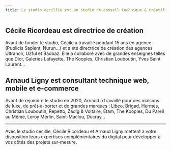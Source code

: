 ```yaml
---
title: Le studio cecillie est un studio de conseil technique & créatif
---
```


## Cécile Ricordeau est directrice de création

Avant de fonder le studio, Cécile a travaillé pendant 15 ans en agence (Publicis Sapient, Nurun…) et a été directrice de création des agences Ultranoir, Uzful et Baobaz. Elle a collaboré avec de grandes enseignes telles que Dior, Galeries Lafayette, The Kooples, Christian Louboutin, Yves Saint Laurent…

## Arnaud Ligny est consultant technique web, mobile et e-commerce

Avant de rejoindre le studio en 2020, Arnaud a travaillé pour des maisons de luxe, de prêt-à-porter et de grandes marques : Libeo, Brigad, Hermès, Christian Louboutin, Repetto, Zadig & Voltaire, Etam, The Kooples, Du Pareil au Même, Leroy Merlin, Saint-Maclou, Ducray…

---

Avec le studio cecillie, Cécile Ricordeau et Arnaud Ligny mettent à votre disposition leurs expertises complémentaires du digital pour développer à vos côtés des projets sur-mesure.
